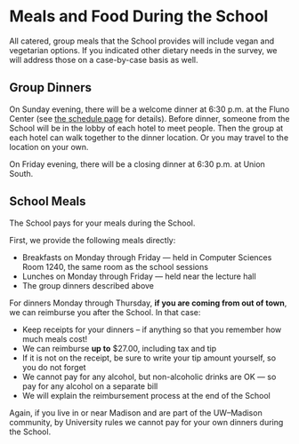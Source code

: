 # Meals and Food During the School

All catered, group meals that the School provides will include vegan and vegetarian options.  If you indicated other
dietary needs in the survey, we will address those on a case-by-case basis as well.

## Group Dinners

On Sunday evening, there will be a welcome dinner at 6:30 p.m. at the Fluno Center (see [the schedule
page](/curriculum/detailed-schedule.md) for details).  Before dinner, someone from the School will be in the lobby of
each hotel to meet people.  Then the group at each hotel can walk together to the dinner location.  Or you may travel to
the location on your own.

On Friday evening, there will be a closing dinner at 6:30 p.m. at Union South.

## School Meals

The School pays for your meals during the School.

First, we provide the following meals directly:

-   Breakfasts on Monday through Friday — held in Computer Sciences Room 1240, the same room as the school sessions
-   Lunches on Monday through Friday — held near the lecture hall
-   The group dinners described above

For dinners Monday through Thursday, **if you are coming from out of town**, we can reimburse you after the School.  In
that case:

-   Keep receipts for your dinners – if anything so that you remember how much meals cost!
-   We can reimburse **up to** $27.00, including tax and tip
-   If it is not on the receipt, be sure to write your tip amount yourself, so you do not forget
-   We cannot pay for any alcohol, but non-alcoholic drinks are OK — so pay for any alcohol on a separate bill
-   We will explain the reimbursement process at the end of the School

Again, if you live in or near Madison and are part of the UW–Madison community, by University rules we cannot pay for
your own dinners during the School.

